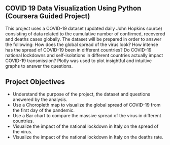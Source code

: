 ## COVID 19 Data Visualization Using Python (Coursera Guided Project)
This project uses a COVID-19 dataset (updated daily John Hopkins source) consisting of data related to the cumulative number of confirmed, recovered and deaths cases globally.  The dataset will be prepared in order to answer the following: How does the global spread of the virus look?  How intense has the spread of COVID-19 been in different countries?  Do COVID-19 national lockdowns and self-isolations in different countries actually impact COVID-19 transmission?  Plotly was used to plot insightful and intuitive graphs to answer the questions.  

## Project Objectives
* Understand the purpose of the project, the dataset and questions answered by the analysis.
* Use a Choropleth map to visualize the global spread of COVID-19 from the first day of the pandemic.
* Use a Bar chart to compare the massive spread of the virus in different countries. 
* Visualize the impact of the national lockdown in Italy on the spread of the virus.
* Visualize the impact of the national lockdown in Italy on the deaths rate.
